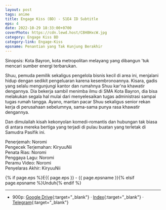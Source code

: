 ```yaml
---
layout: post
tags: anime
title: Engage Kiss (BD) - S1E4 ID Subtitle
eps: 4
date: 2022-10-29 18:33:00+0700
coverPhoto: https://cdn.lewd.host/C8H8HxcW.jpg
category: Engage Kiss BD
category-link: Engage-Kiss
epsname: Penantian yang Tak Kunjung Berakhir
---
```


Sinopsis: Kota Bayron, kota metropolitan melayang yang dibangun 'tuk mencari sumber energi terbarukan.

Shuu, pemuda pemilik sekaligus pengelola bisnis kecil di area ini, menjalani hidup dengan sedikit pengeluaran karena kesembronoannya.
Kisara, gadis yang selalu mengunjungi kantor dan rumahnya Shuu kar'na khawatir dengannya. Dia bekerja sambil menimba ilmu di SMA Kota Bayron, dia bisa melakukan segala hal mulai dari menyelesaikan tugas administrasi sampai tugas rumah tangga.
Ayano, mantan pacar Shuu sekaligus senior rekan kerja di perusahaan sebelumnya, sama-sama punya rasa khawatir dengannya.

Dan dimulailah kisah kekonyolan komedi-romantis dan hubungan tak biasa di antara mereka bertiga yang terjadi di pulau buatan yang terletak di Samudra Pasifik ini.

Penerjemah: Noromi<br>
Pengecek Terjemahan: KiryuuNii<br>
Penata Rias: Noromi<br>
Penggaya Lagu: Noromi<br>
Peramu Video: Noromi<br>
Penyelaras Akhir: KiryuuNii<br>

{% if page.eps %}E{{ page.eps }} - {{ page.epsname }}{% elsif page.epsname %}Unduh{% endif %}

---
- 900p: [Google Drive](https://drive.google.com/file/d/1QNq7QHWjkou3qz9hNXShCnoyt_B6AzRD/view?usp=share_link){:target="_blank"} &middot; [Index](https://proyek.a-1ddl.workers.dev/0:/Musim%20Panas%202022/%5BBD%5D/%5BA-1%5D%20Engage%20Kiss%20%5BBD%5D%5B900p%20TrueHD%5D/%5BA-1%5D%20Engage%20Kiss%20-%2004%20%5BBD%5D%5B900p%20TrueHD%5D%5B9317341B%5D.mkv){:target="_blank"} &middot; [Telegram](https://t.me/a1fansubweeklies/168){:target="_blank"}
